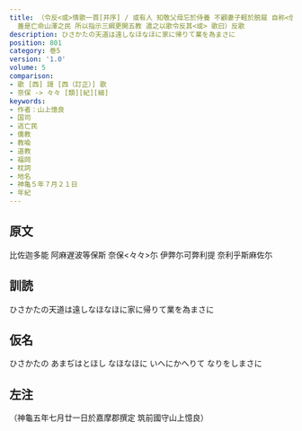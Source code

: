 ```yaml
---
title: （令反<或>情歌一首[并序] / 或有人 知敬父母忘於侍養 不顧妻子軽於脱屣 自称<倍>俗先生 意氣雖揚青雲之上 身體猶在塵俗之中 未驗修行得道之聖
  蓋是亡命山澤之民 所以指示三綱更開五教 遣之以歌令反其<或> 歌曰）反歌
description: ひさかたの天道は遠しなほなほに家に帰りて業を為まさに
position: 801
category: 巻5
version: '1.0'
volume: 5
comparison:
- 歌 [西] 謌 [西（訂正）] 歌
- 奈保 -> 々々 [類][紀][細]
keywords:
- 作者：山上憶良
- 国司
- 逃亡民
- 儒教
- 教喩
- 道教
- 福岡
- 枕詞
- 地名
- 神亀５年７月２１日
- 年紀
---
```


## 原文

比佐迦多能 阿麻遅波等保斯 奈保<々々>尓 伊弊尓可弊利提 奈利乎斯麻佐尓

## 訓読

ひさかたの天道は遠しなほなほに家に帰りて業を為まさに

## 仮名

ひさかたの あまぢはとほし なほなほに いへにかへりて なりをしまさに

## 左注

（神龜五年七月廿一日於嘉摩郡撰定 筑前國守山上憶良）
